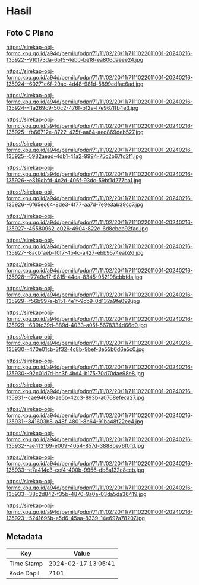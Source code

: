 # Hasil

## Foto C Plano

https://sirekap-obj-formc.kpu.go.id/a94d/pemilu/pdpr/71/11/02/20/11/7111022011001-20240216-135922--910f73da-6bf5-4ebb-be18-ea806daeee24.jpg

https://sirekap-obj-formc.kpu.go.id/a94d/pemilu/pdpr/71/11/02/20/11/7111022011001-20240216-135924--60271c6f-29ac-4d48-981d-5899cdfac6ad.jpg

https://sirekap-obj-formc.kpu.go.id/a94d/pemilu/pdpr/71/11/02/20/11/7111022011001-20240216-135924--ffa269c9-50c2-476f-b12e-f7e967ffb4e3.jpg

https://sirekap-obj-formc.kpu.go.id/a94d/pemilu/pdpr/71/11/02/20/11/7111022011001-20240216-135925--fb66712e-8722-425f-aa64-aed869deb527.jpg

https://sirekap-obj-formc.kpu.go.id/a94d/pemilu/pdpr/71/11/02/20/11/7111022011001-20240216-135925--5982aead-4db1-41a2-9994-75c2b67fd2f1.jpg

https://sirekap-obj-formc.kpu.go.id/a94d/pemilu/pdpr/71/11/02/20/11/7111022011001-20240216-135926--e319dbfd-4c2d-406f-93dc-59bf1d277ba1.jpg

https://sirekap-obj-formc.kpu.go.id/a94d/pemilu/pdpr/71/11/02/20/11/7111022011001-20240216-135926--6f65ec64-8de3-4f77-aa7d-7e9e3ab39cc7.jpg

https://sirekap-obj-formc.kpu.go.id/a94d/pemilu/pdpr/71/11/02/20/11/7111022011001-20240216-135927--46580962-c026-4904-822c-6d8cbeb92fad.jpg

https://sirekap-obj-formc.kpu.go.id/a94d/pemilu/pdpr/71/11/02/20/11/7111022011001-20240216-135927--8acbfaeb-10f7-4b4c-a427-ebb9574eab2d.jpg

https://sirekap-obj-formc.kpu.go.id/a94d/pemilu/pdpr/71/11/02/20/11/7111022011001-20240216-135928--f7749e17-9815-44da-8345-952198cbbfda.jpg

https://sirekap-obj-formc.kpu.go.id/a94d/pemilu/pdpr/71/11/02/20/11/7111022011001-20240216-135929--f56b997e-b151-4e1f-9cb9-0d132a9fe099.jpg

https://sirekap-obj-formc.kpu.go.id/a94d/pemilu/pdpr/71/11/02/20/11/7111022011001-20240216-135929--639fc39d-889d-4033-a05f-5678334d66d0.jpg

https://sirekap-obj-formc.kpu.go.id/a94d/pemilu/pdpr/71/11/02/20/11/7111022011001-20240216-135930--470e01cb-3f32-4c8b-9bef-3e55b6d6e5c0.jpg

https://sirekap-obj-formc.kpu.go.id/a94d/pemilu/pdpr/71/11/02/20/11/7111022011001-20240216-135930--92c01d7d-bc3f-4bd4-b175-70d70dae98e8.jpg

https://sirekap-obj-formc.kpu.go.id/a94d/pemilu/pdpr/71/11/02/20/11/7111022011001-20240216-135931--cae94668-ae5b-42c3-893b-a0768efeca27.jpg

https://sirekap-obj-formc.kpu.go.id/a94d/pemilu/pdpr/71/11/02/20/11/7111022011001-20240216-135931--841603b8-a48f-4801-8b64-91ba48f22ec4.jpg

https://sirekap-obj-formc.kpu.go.id/a94d/pemilu/pdpr/71/11/02/20/11/7111022011001-20240216-135932--ae413169-e009-4054-857d-3888be76f0fd.jpg

https://sirekap-obj-formc.kpu.go.id/a94d/pemilu/pdpr/71/11/02/20/11/7111022011001-20240216-135933--e7a414c3-cef4-400b-9956-db8a132c8ccb.jpg

https://sirekap-obj-formc.kpu.go.id/a94d/pemilu/pdpr/71/11/02/20/11/7111022011001-20240216-135933--38c2d842-f35b-4870-9a0a-03da5da36419.jpg

https://sirekap-obj-formc.kpu.go.id/a94d/pemilu/pdpr/71/11/02/20/11/7111022011001-20240216-135923--5241695b-e5d6-45aa-8339-14e697a78207.jpg


## Metadata

| Key        | Value               |
| ---------- | ------------------- |
| Time Stamp | 2024-02-17 13:05:41 |
| Kode Dapil | 7101                |




